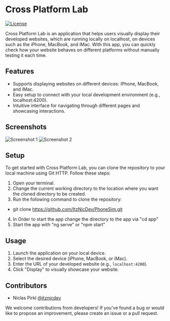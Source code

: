 # Cross Platform Lab

[![License](https://img.shields.io/badge/license-MIT-blue.svg)](https://github.com/ItzNicDev/PhoneSim/blob/master/LICENSE)

Cross Platform Lab is an application that helps users visually display their developed websites, which are running locally on localhost, on devices such as the iPhone, MacBook, and iMac. With this app, you can quickly check how your website behaves on different platforms without manually testing it each time.

## Features

- Supports displaying websites on different devices: iPhone, MacBook, and iMac.
- Easy setup to connect with your local development environment (e.g., localhost:4200).
- Intuitive interface for navigating through different pages and showcasing interactions.

## Screenshots

![Screenshot 1](screenshots/screenshot1.png)
![Screenshot 2](screenshots/screenshot2.png)

## Setup

To get started with Cross Platform Lab, you can clone the repository to your local machine using Git HTTP. Follow these steps:

1. Open your terminal.
2. Change the current working directory to the location where you want the cloned directory to be created.
3. Run the following command to clone the repository:
 - git clone https://github.com/ItzNicDev/PhoneSim.git
4. In Order to start the app change the directory to the app via "cd app"
5. Start the app with "ng serve" or "npm start"

## Usage

1. Launch the application on your local device.
2. Select the desired device (iPhone, MacBook, or iMac).
3. Enter the URL of your developed website (e.g., `localhost:4200`).
4. Click "Display" to visually showcase your website.

## Contributors

- Niclas Pirkl [@itznicdev](https://github.com/itznicdev)

We welcome contributions from developers! If you've found a bug or would like to propose an improvement, please create an issue or a pull request.
